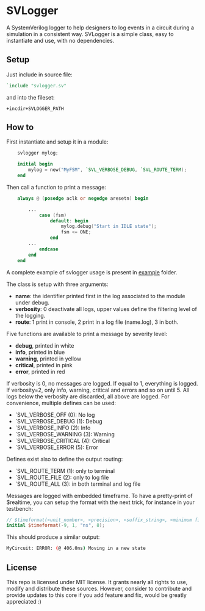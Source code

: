 # SVLogger

A SystemVerilog logger to help designers to log events in a circuit during a
simulation in a consistent way. SVLogger is a simple class, easy to instantiate
and use, with no dependencies.

## Setup

Just include in source file:

```verilog
`include "svlogger.sv"
```

and into the fileset:

```
+incdir+SVLOGGER_PATH
```

## How to

First instantiate and setup it in a module:

```verilog
    svlogger mylog;

    initial begin
        mylog = new("MyFSM", `SVL_VERBOSE_DEBUG, `SVL_ROUTE_TERM);
    end
```

Then call a function to print a message:

```verilog
    always @ (posedge aclk or negedge aresetn) begin

        ...
            case (fsm)
                default: begin
                    mylog.debug("Start in IDLE state");
                    fsm <= ONE;
                end
        ...
            endcase
        end
    end
```

A complete example of svlogger usage is present in [example](./example) folder.

The class is setup with three arguments:
- **name**: the identifier printed first in the log associated to the
  module under debug.
- **verbosity**: 0 deactivate all logs, upper values define the filtering level
  of the logging.
- **route**: 1 print in console, 2 print in a log file (name.log), 3 in both.


Five functions are available to print a message by severity level:
- **debug**, printed in white
- **info**, printed in blue
- **warning**, printed in yellow
- **critical**, printed in pink
- **error**, printed in red


If verbosity is 0, no messages are logged. If equal to 1, everything is logged.
If verbosity=2, only info, warning, critical and errors and so on until 5. All
logs below the verbosity are discarded, all above are logged. For convenience,
multiple defines can be used:
- \`SVL_VERBOSE_OFF (0): No log
- \`SVL_VERBOSE_DEBUG (1): Debug
- \`SVL_VERBOSE_INFO (2): Info
- \`SVL_VERBOSE_WARNING (3): Warning
- \`SVL_VERBOSE_CRITICAL (4): Critical
- \`SVL_VERBOSE_ERROR (5): Error

Defines exist also to define the output routing:
- \`SVL_ROUTE_TERM (1): only to terminal
- \`SVL_ROUTE_FILE (2): only to log file
- \`SVL_ROUTE_ALL (3): in both terminal and log file

Messages are logged with embedded timeframe. To have a pretty-print of $realtime,
you can setup the format with the next trick, for instance in your testbench:

```verilog
// $timeformat(<unit_number>, <precision>, <suffix_string>, <minimum field width>);
initial $timeformat(-9, 1, "ns", 8);
```

This should produce a similar output:

```bash
MyCircuit: ERROR: (@ 406.0ns) Moving in a new state
```

## License

This repo is licensed under MIT license. It grants nearly all rights to use,
modify and distribute these sources. However, consider to contribute and provide
updates to this core if you add feature and fix, would be greatly appreciated :)
